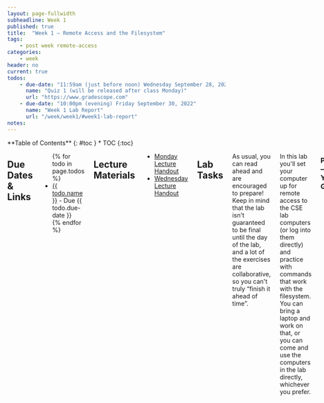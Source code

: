 ```yaml
---
layout: page-fullwidth
subheadline: Week 1
published: true
title:  "Week 1 – Remote Access and the Filesystem"
tags:
    - post week remote-access
categories:
    - week
header: no
current: true
todos:
    - due-date: "11:59am (just before noon) Wednesday September 28, 2022"
      name: "Quiz 1 (will be released after class Monday)"
      url: "https://www.gradescope.com"
    - due-date: "10:00pm (evening) Friday September 30, 2022"
      name: "Week 1 Lab Report"
      url: "/week/week1/#week1-lab-report"
notes:
---
```


<div class="row">
<div class="medium-4 medium-push-8 columns" markdown="1">
<div class="panel radius fixed-toc"  data-options="sticky_on:large" markdown="1">
**Table of Contents**
{: #toc }
*  TOC
{:toc}
</div>
</div><!-- /.medium-4.columns -->

<div class="medium-8 medium-pull-4 columns" markdown="1">

## Due Dates & Links

<ul>
{% for todo in page.todos %}
<li><a href="{{ todo.url }}">{{ todo.name }}</a> - Due {{ todo.due-date }}</li>
{% endfor %}
</ul>

## Lecture Materials

<ul>
<li><a href="https://docs.google.com/presentation/d/1BEeDHkZTv5gAnNragJfqD1wu5dRn4vuUg-AzDwLiQgU/edit?usp=sharing">Monday Lecture Handout</a></li>
<li><a href="https://docs.google.com/presentation/d/1RNVHiDNoOEgb-Yaohhp31uw062uFqjz2yzhA28P_nPc/edit?usp=sharing">Wednesday Lecture Handout</a></li>
</ul>

## Lab Tasks

As usual, you can read ahead and are encouraged to prepare! Keep in mind that
the lab isn't guaranteed to be final until the day of the lab, and a lot of the
exercises are collaborative, so you can't truly “finish it ahead of time”.

In this lab you'll set your computer up for remote access to the CSE lab
computers (or log into them directly) and practice with commands that work with
the filesystem. You can bring a laptop and work on that, or you can come and use
the computers in the lab directly, whichever you prefer.

### Part 1 – Meet Your Group!

We've organized everyone into groups of 6-8 students for discussion. These
groups will be somewhat stable throughout the quarter, though some small changes
will likely happen. You will have a tutor or TA assigned to your group for help
and discussion.

Your discussion leader will share a Google Doc with your group where you can
fill in notes as you work; this document is only for your group. Your discussion
leader will _not_ take notes for you, you can have someone volunteer to take
notes or come up with a way to share the role.

**Write down in notes** In your groups, share, and note in the running notes
document (discussion leaders, you answer these as well!):

- How you'd like people to refer to you (pronounce your name/nickname, pronouns
like he/her/they, etc)
- Your major
- One of:
    - A UCSD student organization you're a member of or interested in
    - Your favorite place you've found on campus so far
    - A useful campus shortcut or trick you know

### Part 2 – Your CSE15L Account

Look up your course-specific account for CSE15L here:

[https://sdacs.ucsd.edu/~icc/index.php](https://sdacs.ucsd.edu/~icc/index.php)

FILL link to doc about setting up/resetting password

### Part 3 – Visual Studio Code

**In Your Group for 10 minutes**

Go to the Visual Studio Code website
[https://code.visualstudio.com/](https://code.visualstudio.com/), and follow the
instructions to download and install it on your computer. There are versions for
all the major operating systems, like OSX (for Macs) and Windows (for PCs). If
you only have access to a tablet or Chromebook while remote, you won't be able
to install it right now.  If you don't, you should chat your lab leader and let
them know, and for any pair activities this week and next we will make sure to
pair you with someone who does.

If you run into an error installing Visual Studio Code, speak up! You can
screenshare and ask for help, and the tutor or someone in your group might be
able to answer for you!

When it is installed, you should be able to open a window that looks like this
(it might have different colors, or a different menu bar, depending on your
system and settings):

![/images/vscode.png](/images/vscode.png)

**Write down in notes**: Everyone should share a screenshot of VScode open –
help folks figure it out if it won't install. If someone gets stuck, take a
screenshot of the error message or point at which they are stuck so we can help
them figure it out later, and they can decide to keep trying (potentially with
the tutor helping) or move on.

### Part 4 – Remotely Connecting

**In Your Group for 15 minutes**

**Note:** From this point on it gets a bit confusing when switching between your local compute and remote computer. To help with this, we've created a legend that highlights text to clarify whether we are referring to your *local machine*{: .local} or *remote machine.*{: .remote}

**Local text will be highlighted in pink**{: .local}  
**Remote text will be highlighted in red**{: .remote}

Many courses in CSE use course-specific accounts. These are similar to accounts
you might get on other systems at other institutions (or a future job). We'll
see how to use VScode/terminal to connect to a remote computer over the Internet
to do work there.

There is a first step you need if you're on Windows: install a program called
OpenSSH, which is a program that can connect your computer to other computers
that have this kind of account. You should only install the OpenSSH **client**,
not the server:

[Install OpenSSH](https://docs.microsoft.com/en-us/windows-server/administration/openssh/openssh_install_firstuse)


Then, in Visual Studio Code, we are going to connect to the remote computer
using VSCode's remote option.  For reference, we're following the steps in
[“Connect to a remote
host”](https://code.visualstudio.com/docs/remote/ssh#_connect-to-a-remote-host)
step.

For the first step, open a terminal in VSCode (Ctrl or Command + \`, or use the
Terminal → New Terminal menu option).  Your command will look like this, but
with the `zz` replaced by the letters in your course-specific account.
{: .local}

```
$ ssh cs15lfa22zz@ieng6.ucsd.edu
```

(That's one, five, l (not one); the one and l look very close in some fonts.)

Since this is likely the first time you've connected to this server, you will
probably get a message like this:
{: .local}

```
⤇ ssh cs15lfa22zz@ieng6.ucsd.edu
The authenticity of host 'ieng6.ucsd.edu (128.54.70.227)' can't be established.
RSA key fingerprint is SHA256:ksruYwhnYH+sySHnHAtLUHngrPEyZTDl/1x99wUQcec.
Are you sure you want to continue connecting (yes/no/[fingerprint])? 
```

I (Joe) always say yes to these messages when I'm connecting to a new server for
the first time; it's expected to get this message in that case. If you get this
message when you're connecting to a server you connect to _often_, it could mean
someone is trying to listen in on or control the connection. This answer is a
decent description of what's going on: [Ben Voigt's
answer](https://superuser.com/questions/421074/ssh-the-authenticity-of-host-host-cant-be-established/421084#421084)

So type `yes` and press enter, then give your password; the whole interaction
should look something like this once you give your password and are logged in:
{: .local}

```
⤇ ssh cs15lfa22zz@ieng6.ucsd.edu
The authenticity of host 'ieng6-202.ucsd.edu (128.54.70.227)' can't be established.
RSA key fingerprint is SHA256:ksruYwhnYH+sySHnHAtLUHngrPEyZTDl/1x99wUQcec.
Are you sure you want to continue connecting (yes/no/[fingerprint])? 
Password: 
Last login: Sun Jan  2 14:03:05 2022 from 107-217-10-235.lightspeed.sndgca.sbcglobal.net
quota: No filesystem specified.
Hello cs15lfa22zz, you are currently logged into ieng6-203.ucsd.edu

You are using 0% CPU on this system

Cluster Status 
Hostname     Time    #Users  Load  Averages  
ieng6-201   23:25:01   0  0.08,  0.17,  0.11
ieng6-202   23:25:01   1  0.09,  0.15,  0.11
ieng6-203   23:25:01   1  0.08,  0.15,  0.11

Sun Jan 02, 2022 11:28pm - Prepping cs15lfa22
```

Now your terminal is connected to a computer in the CSE basement, and any
commands you run will run on that computer! 
{: .remote}
We call your computer the _client_
and the computer in the basement the _server_ based on how you are connected.

If, in this process, you run into errors and can't figure out how to proceed,
ask! When you ask, take a screenshot of your problem and add it to your group's
running notes document, then describe what the fix was. If you don't know how to
take a screenshot, ask!

Remember – it is **rare** for a tutorial to work perfectly. We often have to
stop, think, guess, Google search, ask someone, etc. in order to get things to
work the way the tutorial says. I look up the right way to describe the
`(yes/no)` answer on first login all the time, for example. So you are helping
your group _learn about potential issues_ when you do this, and that's a major
learning outcome of the course! If you see someone else have an issue that you
didn't, ask why, and what might be different about what you did, or how your
environment is set up. You will learn by reflecting on this.

**Write down in notes** When you're done, **discuss** what you saw upon login.
Take a screenshot or copy/paste the output. Did you all see the same thing? What
might the differences mean? Note the results of your discussion in the notes
document.

### Part 5 – Run Some Commands  

Try running the commands `cd`, `ls`, `pwd`, `mkdir`, and `cp` a few times in
different ways, both on **your computer**{: .local}, and on the **remote computer**{: .remote} after
ssh-ing.  Discuss in your group what you see. Can you cause them to produce
error messages? What do they mean? If you're on Windows, what happens when you
use them on Windows?

Here are some specific useful commands to try:

- `cd ~`
- `cd`
- `ls -lat`
- `ls -a`
- `ls <directory>` where `<directory>` is
`/home/linux/ieng6/cs15lfa22/cs15lfa22abc`, where the `abc` is one of the other
group members' username
- `cp /home/linux/ieng6/cs15lfa22/public/hello.txt ~/`
- `cat /home/linux/ieng6/cs15lfa22/public/hello.txt`

**Write down in notes**: Copy at least one example from each group member, with
an explanation, into your shared notes doc.

Hint: To log out of the remote server in your terminal, you can use:

- Ctrl-D
- Run the command `exit`

You can also open more terminals in VSCode (there is a little + button at the
top of the terminal window where you can create another).
{: .local}

### Part 6 – Moving Files over SSH with scp

So far we've seen how we can do some work on local and remote computers. One key
step in _working remotely_ is being able to copy files back and forth between
the computers. There are lots of options for how to do this – you might have
done it yourself in the past by sending yourself an email, or storing it in
Google Drive or Dropbox and accessing it from the another computer later.

We'll see now another way to copy a file (or many files!) from your computer to
a remote computer. The command is called `scp`, and we will always run it from
the _client_ (that means from your computer, not logged into `ieng6`). <span>Create a
file on your computer called `WhereAmI.java` and put the following contents into it:</span>{: .local}

```
class WhereAmI {
  public static void main(String[] args) {
    System.out.println(System.getProperty("os.name"));
    System.out.println(System.getProperty("user.name"));
    System.out.println(System.getProperty("user.home"));
    System.out.println(System.getProperty("user.dir"));
  }
}
```
Compile and run the WhereAmI program using the `javac` and `java` commands below.
{: .local}
```
javac WhereAmI.java
java WhereAmI
```

What do you see? (If you don't
have `java` installed on your computer, skip this step).

<span>Then, in the terminal from the directory where you made this file, run this
command (as usually, using your username):</span>{: .local}

```
scp WhereAmI.java cs15lfa22zz@ieng6.ucsd.edu:~/
```

You should be prompted for a password just like when you log in with `ssh`.  If
you get errors, ask your group members for help! You'll all learn.

Then, <span>log into ieng6 with `ssh` again,</span>{: .local} <span>and use `ls`.</span>{: .remote} You should see the file there
in your home directory! <span>Now you can run the program _on the ieng6 computer_ using `javac`
and `java`. Since `java` is installed on the _server_, everyone should be able
to run it no matter the client.</span>{: .remote}

**Write answer in notes**: Try to get a screenshot of everyone successfully
*using `scp` and `ssh`. If someone can't, no worries! Get a screenshot of where
*they got stuck (don't try to resolve an error for more than a few minutes) and
*put that in the notes so we can help with it later.

**Write answer in notes**: What's different about the output when you run this
on the client vs. the server? What does this mean for what `getProperty` does?

What we see here is one solution for running code remotely – <span>we can copy files
to a remote server with `scp`,</span>{: .local} then <span>log in and run them there.</span>{: .remote}

Before you go on, do the following:

- Have someone on your team start a timer
- Make a change to WhereAmI.java and save the file
- Copy the file to the remote server
- Log into the remote server and run the file
- Stop the timer

**Write answer in notes**: How long did it take you? (Not everyone has to do
this, but someone should.) Assume you'd have to do this process 100 times over
the course of a PA. How long would you spend copying and running the file?

### Part 7 – SSH Keys

So far, we've seen how to log in, run commands, and copy files to a remote
server with `ssh` and `scp`. Every time we log in or run `scp`, we have to type
(or copy-paste) our password. This is frustrating, time consuming, and
interrupts whatever task we were trying to do. Naturally, we should look into if
there are ways to avoid this repetitive, frustrating task with a configuration
or program.

In this case, there is a great solution – `ssh` keys. The idea behind ssh keys
is that a program, called `ssh-keygen`, creates a pair of files called the
_public key_ and _private key_. <span>You copy the public key to a particular location
on the server,</span>{: .remote} and the <span>private key in a particular location on the client.</span>{: .local} Then,
the `ssh` command can use the pair of files in place of your password. This is a
common setup step in lots of work environments that involve code on a server.

Here's what you should run to set this up:
{: .local}

```
# on client (your computer)
$ ssh-keygen
Generating public/private rsa key pair.
Enter file in which to save the key (/Users/joe/.ssh/id_rsa): /Users/joe/.ssh/id_rsa
Enter passphrase (empty for no passphrase): 
Enter same passphrase again: 
Your identification has been saved in /Users/joe/.ssh/id_rsa.
Your public key has been saved in /Users/joe/.ssh/id_rsa.pub.
The key fingerprint is:
SHA256:jZaZH6fI8E2I1D35hnvGeBePQ4ELOf2Ge+G0XknoXp0 joe@Joes-Mac-mini.local
The key's randomart image is:
+---[RSA 3072]----+
|                 |
|       . . + .   |
|      . . B o .  |
|     . . B * +.. |
|      o S = *.B. |
|       = = O.*.*+|
|        + * *.BE+|
|           +.+.o |
|             ..  |
+----[SHA256]-----+
```

**Note:** When given the prompt `Enter file in which to save the key (/Users/joe/.ssh/id_rsa):` press `enter` again to specify the *default path* and take note of it. In this case, the default path is `/Users/joe/.ssh/id_rsa`.
{: .local}

If you're on Windows, follow the extra `ssh-add` steps here: [https://docs.microsoft.com/en-us/windows-server/administration/openssh/openssh_keymanagement#user-key-generation](https://docs.microsoft.com/en-us/windows-server/administration/openssh/openssh_keymanagement#user-key-generation)

This created two new files on your system; the private key (in a file `id_rsa`)
and the public key (in a file `id_rsa.pub`), stored in the `.ssh` directory on
your computer.
{: .local}

Now we need to copy the _public_ (not the private) key to the `.ssh` directory
of your user account on the server.
{: .remote}

```
$ ssh cs15lfa22zz@ieng6.ucsd.edu
<Enter Password>
# now on server
$ mkdir .ssh
$ <logout>
# back on client
$ scp /Users/joe/.ssh/id_rsa.pub cs15lfa22@ieng6.ucsd.edu:~/.ssh/authorized_keys
# You use your username and the path you saw in the command above
```

Once you do this, you should be able to `ssh` or `scp` from this client to the
server without entering your password.

**Write down in notes**: Try to get everyone to the point where they can do
this, and take a screenshot of logging in without a password. If you can't,
share a screenshot and description of where you got stuck!

**Write down in notes**: Repeat the timing experiment of editing and running
`WhereAmI.java` now that you don't have to use a password. How much time is saved
per run?

### Part 8 – Making Remote Running Even More Pleasant

Use what you've learned to come up with the most pleasant process you can for
<span>making a _local_ edit to `WhereAmI.java`, then copying it to the remote server</span>{: .local} <span>and
running it.</span>{: .remote}

Some hints:

- You can write a command in quotes at the end of an `ssh` command to directly
run it on the remote server, then exit. For example, this command will log in
and list the home directory on the remote server:
{: .local}
  ```
  $ ssh cs15lfa22@ieng6.ucsd.edu "ls"
  ```
- You can use semicolons to run multiple commands on the same line in most
terminals. For example, try:
{: .local}
  ```
  $ cp WhereAmI.java OtherMain.java; javac OtherMain.java; java WhereAmI
  ```
- You can use the up-arrow on your keyboard to recall the last command that was
run

**Write down in notes** First try using just what we learned in this lab, and
document the best process you came up with. Try to get the total time for a run
after editing and saving to under 10 total keystrokes/mouse clicks, including
all typing. A "keystroke" is pressing one key on your keyboard. For example,
pressing the up arrow counts as one keystroke, and typing "java" counts as 4.

If you have more time, brainstorm other ideas or search for other ways you might
easily run remote code.

### Part 9 – Wrapup

Discuss with your team – do you have any open questions about things you saw
that you don't understand? Write them down in your notes document or ask your
tutor. Even if they don't know, writing them down means we can come back to them
later!

If you _didn't_ get everything to work, that's OK! Keep trying and make sure
your tutor knows if you're totally stuck getting something set up; we'll be
posting some office hours soon where you can come to get unstuck as well.

## Week 1 Lab Report {#week1-lab-report}

Friday, September 30, you'll submit a _lab report_ by writing a blog post like
we just described. The topic will be remote access.

You will write a tutorial for incoming 15L students (and your future self!)
about how to log into a course-specific account on `ieng6`. Your post should
include the steps you took, along with screenshots of what each step looked
like. You're free to use the screenshots you took for lab 1, or new ones.
Complete any steps you didn't complete in your group on your own.

Overall, make sure you have at least 6 screenshots, one for each of the steps
below (though more is useful, remember that this will help out your future
self). For each step include 2-3 sentences or bullet points describing what you
did. If for some reason you didn't do the step exactly, describe why not (maybe
your computer already had something on it, maybe the department computers worked
differently, etc).

- Installing VScode
- Remotely Connecting
- Trying Some Commands
- Moving Files with `scp`
- Setting an SSH Key
- Optimizing Remote Running

You should complete the writing **on your own**. Feel free to ask anyone (staff
or other students are fine!) for help if you're struggling to get remote access
set up, understand commands, get your writing to show up on Github Pages, etc.
But do not get help from anyone on authoring the report itself – the writing and
screenshots **must** be your own.

You will upload your submission by publishing the page on Github Pages, then
printing the page to PDF and uploading to the Lab Report 1 assignment on
Gradescope.

</div>
